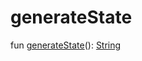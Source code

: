 # generateState


fun [generateState](generate-state.md)(): [String](https://kotlinlang.org/api/latest/jvm/stdlib/kotlin/-string/index.html)
